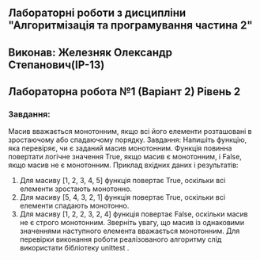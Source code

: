 ## Лабораторні роботи з дисципліни "Алгоритмізація та програмування частина 2"
## Виконав: Железняк Олександр Степанович(ІР-13)
## Лабораторна робота №1 (Варіант 2) Рівень 2

### Завдання:
Масив вважається монотонним, якщо всі його елементи розташовані в зростаючому або
спадаючому порядку.
Завдання: Напишіть функцію, яка перевіряє, чи є заданий масив монотонним. Функція
повинна повертати логічне значення True, якщо масив є монотонним, і False, якщо масив не є
монотонним.
Приклад вхідних даних і результатів:
1. Для масиву [1, 2, 3, 4, 5] функція повертає True, оскільки всі елементи зростають
монотонно.
2. Для масиву [5, 4, 3, 2, 1] функція повертає True, оскільки всі елементи спадають
монотонно.
3. Для масиву [1, 2, 2, 3, 2, 4] функція повертає False, оскільки масив не є строго
монотонним.
Зверніть увагу, що масив із однаковими значеннями наступного елемента вважається
монотонним.
Для перевірки виконання роботи реалізованого алгоритму слід використати
бібліотеку unittest .